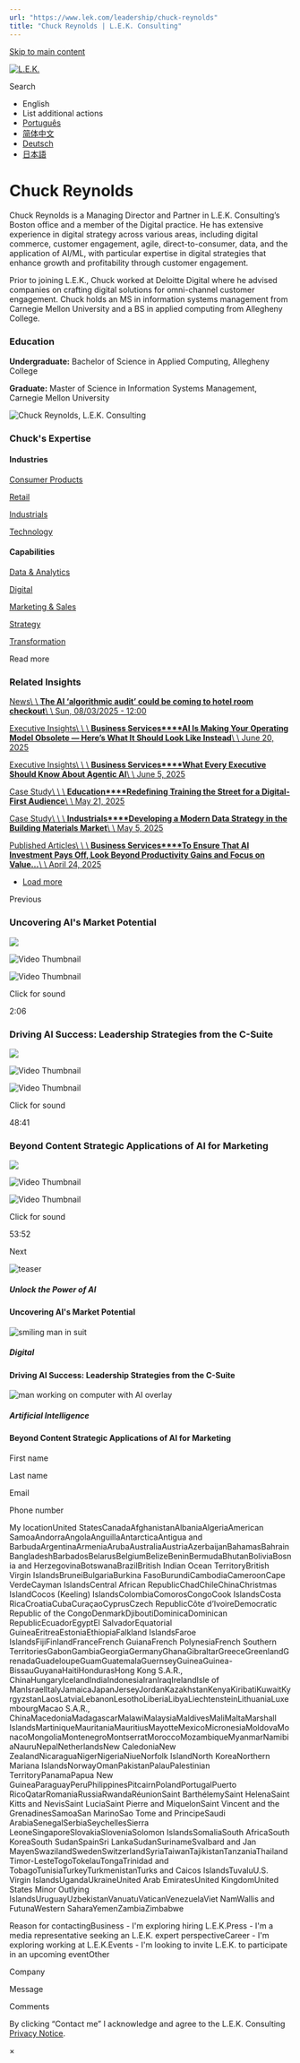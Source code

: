 ```yaml
---
url: "https://www.lek.com/leadership/chuck-reynolds"
title: "Chuck Reynolds | L.E.K. Consulting"
---
```


[Skip to main content](https://www.lek.com/leadership/chuck-reynolds#main-content)

[![L.E.K.](https://www.lek.com/themes/lek/images/new-logo.svg)](https://www.lek.com/ "L.E.K.")

Search

- English
- List additional actions
- [Português](https://www.lek.com/pt-br/lek-brazil)
- [简体中文](https://www.lek.com/zh-hant/lek-china)
- [Deutsch](https://www.lek.com/de/lek-germany)
- [日本語](https://www.lek.com/ja/lek-japan)

# Chuck Reynolds

Chuck Reynolds is a Managing Director and Partner in L.E.K. Consulting’s Boston office and a member of the Digital practice. He has extensive experience in digital strategy across various areas, including digital commerce, customer engagement, agile, direct-to-consumer, data, and the application of AI/ML, with particular expertise in digital strategies that enhance growth and profitability through customer engagement.

Prior to joining L.E.K., Chuck worked at Deloitte Digital where he advised companies on crafting digital solutions for omni-channel customer engagement. Chuck holds an MS in information systems management from Carnegie Mellon University and a BS in applied computing from Allegheny College.

### Education

**Undergraduate:** Bachelor of Science in Applied Computing, Allegheny College

**Graduate:** Master of Science in Information Systems Management, Carnegie Mellon University

![Chuck Reynolds, L.E.K. Consulting](https://www.lek.com/sites/default/files/profile-images/chuck-reynolds_web.jpg)

### Chuck's Expertise

#### Industries

[Consumer Products](https://www.lek.com/industries/consumer-products)

[Retail](https://www.lek.com/industries/retail)

[Industrials](https://www.lek.com/industries/industrials)

[Technology](https://www.lek.com/industries/technology)

#### Capabilities

[Data & Analytics](https://www.lek.com/capabilities/data-analytics)

[Digital](https://www.lek.com/capabilities/digital)

[Marketing & Sales](https://www.lek.com/capabilities/marketing-and-sales)

[Strategy](https://www.lek.com/capabilities/strategy)

[Transformation](https://www.lek.com/capabilities/organizational-strategy/transformation)

Read more

### Related Insights

[News\\
\\
**The AI ‘algorithmic audit’ could be coming to hotel room checkout**\\
\\
Sun, 08/03/2025 - 12:00](https://www.lek.com/press/ai-algorithmic-audit-could-be-coming-hotel-room-checkout)

[Executive Insights\\
\\
\\
**Business Services****AI Is Making Your Operating Model Obsolete — Here’s What It Should Look Like Instead**\\
\\
June 20, 2025](https://www.lek.com/insights/dig/us/ei/ai-making-your-operating-model-obsolete-heres-what-it-should-look-instead)

[Executive Insights\\
\\
\\
**Business Services****What Every Executive Should Know About Agentic AI**\\
\\
June 5, 2025](https://www.lek.com/insights/dig/us/ei/what-every-executive-should-know-about-agentic-ai)

[Case Study\\
\\
\\
**Education****Redefining Training the Street for a Digital-First Audience**\\
\\
May 21, 2025](https://www.lek.com/insights/edu/global/cs/redefining-training-street-digital-first-audience)

[Case Study\\
\\
\\
**Industrials****Developing a Modern Data Strategy in the Building Materials Market**\\
\\
May 5, 2025](https://www.lek.com/insights/ind/us/cs/developing-modern-data-strategy-building-materials-market)

[Published Articles\\
\\
\\
**Business Services****To Ensure That AI Investment Pays Off, Look Beyond Productivity Gains and Focus on Value…**\\
\\
April 24, 2025](https://aijourn.com/to-ensure-that-ai-investment-pays-off-look-beyond-productivity-gains-and-focus-on-value-creation/)

- [Load more](https://www.lek.com/leadership/chuck-reynolds?page=1 "Load more items")

Previous

### Uncovering AI's Market Potential

![](https://fast.wistia.com/embed/medias/85cs714fg4/swatch)

![Video Thumbnail](https://fast.wistia.com/embed/medias/85cs714fg4/swatch)

![Video Thumbnail](https://embed-ssl.wistia.com/deliveries/2a95ca933170b7b71360720ab68720fb.webp?image_crop_resized=1920x1080)

Click for sound

2:06

### Driving AI Success: Leadership Strategies from the C-Suite

![](https://fast.wistia.com/embed/medias/dvf2arfqxg/swatch)

![Video Thumbnail](https://fast.wistia.com/embed/medias/dvf2arfqxg/swatch)

![Video Thumbnail](https://embed-ssl.wistia.com/deliveries/782d3e1f897d7d9604470f6d3f2adf06.webp?image_crop_resized=1920x1080)

Click for sound

48:41

### Beyond Content Strategic Applications of AI for Marketing

![](https://fast.wistia.com/embed/medias/qfc66oipmm/swatch)

![Video Thumbnail](https://fast.wistia.com/embed/medias/qfc66oipmm/swatch)

![Video Thumbnail](https://embed-ssl.wistia.com/deliveries/6305533633212c01a46b78c5a9ca4da0.webp?image_crop_resized=1920x1080)

Click for sound

53:52

Next

![teaser](https://www.lek.com/sites/default/files/teaser-images/AI-market-potential-teaser.jpg)

##### Unlock the Power of AI

#### Uncovering AI's Market Potential

![smiling man in suit](https://www.lek.com/sites/default/files/teaser-images/driving-ai-success-teaser.jpg)

##### Digital

#### Driving AI Success: Leadership Strategies from the C-Suite

![man working on computer with AI overlay](https://www.lek.com/sites/default/files/teaser-images/beyond-content-ai-teaser.png)

##### Artificial Intelligence

#### Beyond Content Strategic Applications of AI for Marketing

First name

Last name

Email

Phone number

My locationUnited StatesCanadaAfghanistanAlbaniaAlgeriaAmerican SamoaAndorraAngolaAnguillaAntarcticaAntigua and BarbudaArgentinaArmeniaArubaAustraliaAustriaAzerbaijanBahamasBahrainBangladeshBarbadosBelarusBelgiumBelizeBeninBermudaBhutanBoliviaBosnia and HerzegovinaBotswanaBrazilBritish Indian Ocean TerritoryBritish Virgin IslandsBruneiBulgariaBurkina FasoBurundiCambodiaCameroonCape VerdeCayman IslandsCentral African RepublicChadChileChinaChristmas IslandCocos (Keeling) IslandsColombiaComorosCongoCook IslandsCosta RicaCroatiaCubaCuraçaoCyprusCzech RepublicCôte d’IvoireDemocratic Republic of the CongoDenmarkDjiboutiDominicaDominican RepublicEcuadorEgyptEl SalvadorEquatorial GuineaEritreaEstoniaEthiopiaFalkland IslandsFaroe IslandsFijiFinlandFranceFrench GuianaFrench PolynesiaFrench Southern TerritoriesGabonGambiaGeorgiaGermanyGhanaGibraltarGreeceGreenlandGrenadaGuadeloupeGuamGuatemalaGuernseyGuineaGuinea-BissauGuyanaHaitiHondurasHong Kong S.A.R., ChinaHungaryIcelandIndiaIndonesiaIranIraqIrelandIsle of ManIsraelItalyJamaicaJapanJerseyJordanKazakhstanKenyaKiribatiKuwaitKyrgyzstanLaosLatviaLebanonLesothoLiberiaLibyaLiechtensteinLithuaniaLuxembourgMacao S.A.R., ChinaMacedoniaMadagascarMalawiMalaysiaMaldivesMaliMaltaMarshall IslandsMartiniqueMauritaniaMauritiusMayotteMexicoMicronesiaMoldovaMonacoMongoliaMontenegroMontserratMoroccoMozambiqueMyanmarNamibiaNauruNepalNetherlandsNew CaledoniaNew ZealandNicaraguaNigerNigeriaNiueNorfolk IslandNorth KoreaNorthern Mariana IslandsNorwayOmanPakistanPalauPalestinian TerritoryPanamaPapua New GuineaParaguayPeruPhilippinesPitcairnPolandPortugalPuerto RicoQatarRomaniaRussiaRwandaRéunionSaint BarthélemySaint HelenaSaint Kitts and NevisSaint LuciaSaint Pierre and MiquelonSaint Vincent and the GrenadinesSamoaSan MarinoSao Tome and PrincipeSaudi ArabiaSenegalSerbiaSeychellesSierra LeoneSingaporeSlovakiaSloveniaSolomon IslandsSomaliaSouth AfricaSouth KoreaSouth SudanSpainSri LankaSudanSurinameSvalbard and Jan MayenSwazilandSwedenSwitzerlandSyriaTaiwanTajikistanTanzaniaThailandTimor-LesteTogoTokelauTongaTrinidad and TobagoTunisiaTurkeyTurkmenistanTurks and Caicos IslandsTuvaluU.S. Virgin IslandsUgandaUkraineUnited Arab EmiratesUnited KingdomUnited States Minor Outlying IslandsUruguayUzbekistanVanuatuVaticanVenezuelaViet NamWallis and FutunaWestern SaharaYemenZambiaZimbabwe

Reason for contactingBusiness - I'm exploring hiring L.E.K.Press - I'm a media representative seeking an L.E.K. expert perspectiveCareer - I'm exploring working at L.E.K.Events - I'm looking to invite L.E.K. to participate in an upcoming eventOther

Company

Message

Comments

By clicking “Contact me” I acknowledge and agree to the L.E.K. Consulting [Privacy Notice](https://www.lek.com/lek-consulting-privacy-policy).

×
